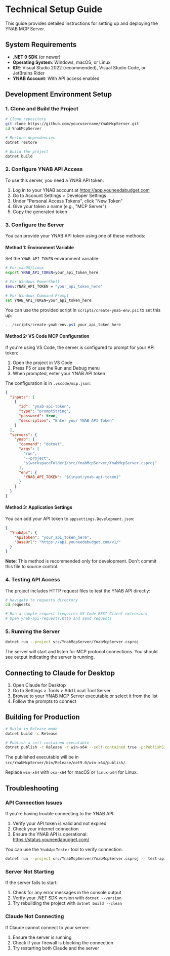 # Technical Setup Guide

This guide provides detailed instructions for setting up and deploying the YNAB MCP Server.

## System Requirements

- **.NET 9 SDK** (or newer)
- **Operating System**: Windows, macOS, or Linux
- **IDE**: Visual Studio 2022 (recommended), Visual Studio Code, or JetBrains Rider
- **YNAB Account**: With API access enabled

## Development Environment Setup

### 1. Clone and Build the Project

```bash
# Clone repository
git clone https://github.com/yourusername/YnabMcpServer.git
cd YnabMcpServer

# Restore dependencies
dotnet restore

# Build the project
dotnet build
```

### 2. Configure YNAB API Access

To use this server, you need a YNAB API token:

1. Log in to your YNAB account at https://app.youneedabudget.com
2. Go to Account Settings > Developer Settings
3. Under "Personal Access Tokens", click "New Token"
4. Give your token a name (e.g., "MCP Server")
5. Copy the generated token

### 3. Configure the Server

You can provide your YNAB API token using one of these methods:

#### Method 1: Environment Variable

Set the `YNAB_API_TOKEN` environment variable:

```bash
# For macOS/Linux
export YNAB_API_TOKEN=your_api_token_here

# For Windows PowerShell
$env:YNAB_API_TOKEN = "your_api_token_here"

# For Windows Command Prompt
set YNAB_API_TOKEN=your_api_token_here
```

You can use the provided script in `scripts/create-ynab-env.ps1` to set this up:

```powershell
. ./scripts/create-ynab-env.ps1 your_api_token_here
```

#### Method 2: VS Code MCP Configuration

If you're using VS Code, the server is configured to prompt for your API token:

1. Open the project in VS Code
2. Press F5 or use the Run and Debug menu
3. When prompted, enter your YNAB API token

The configuration is in `.vscode/mcp.json`:

```json
{
  "inputs": [
    {
      "id": "ynab-api-token",
      "type": "promptString",
      "password": true,
      "description": "Enter your YNAB API Token"
    }
  ],
  "servers": {
    "ynab": {
      "command": "dotnet",
      "args": [
        "run",
        "--project",
        "${workspaceFolder}/src/YnabMcpServer/YnabMcpServer.csproj"
      ],
      "env": {
        "YNAB_API_TOKEN": "${input:ynab-api-token}"
      }
    }
  }
}
```

#### Method 3: Application Settings

You can add your API token to `appsettings.Development.json`:

```json
{
  "YnabApi": {
    "ApiToken": "your_api_token_here",
    "BaseUrl": "https://api.youneedabudget.com/v1/"
  }
}
```

**Note**: This method is recommended only for development. Don't commit this file to source control.

### 4. Testing API Access

The project includes HTTP request files to test the YNAB API directly:

```bash
# Navigate to requests directory
cd requests

# Run a sample request (requires VS Code REST Client extension)
# Open ynab-api-requests.http and send requests
```

### 5. Running the Server

```bash
dotnet run --project src/YnabMcpServer/YnabMcpServer.csproj
```

The server will start and listen for MCP protocol connections. You should see output indicating the server is running.

## Connecting to Claude for Desktop

1. Open Claude for Desktop
2. Go to Settings > Tools > Add Local Tool Server
3. Browse to your YNAB MCP Server executable or select it from the list
4. Follow the prompts to connect

## Building for Production

```bash
# Build in Release mode
dotnet build -c Release

# Publish a self-contained executable
dotnet publish -c Release -r win-x64 --self-contained true -p:PublishSingleFile=true
```

The published executable will be in `src/YnabMcpServer/bin/Release/net9.0/win-x64/publish/`.

Replace `win-x64` with `osx-x64` for macOS or `linux-x64` for Linux.

## Troubleshooting

### API Connection Issues

If you're having trouble connecting to the YNAB API:

1. Verify your API token is valid and not expired
2. Check your internet connection
3. Ensure the YNAB API is operational: https://status.youneedabudget.com/

You can use the `YnabApiTester` tool to verify connection:

```bash
dotnet run --project src/YnabMcpServer/YnabMcpServer.csproj -- test-api
```

### Server Not Starting

If the server fails to start:

1. Check for any error messages in the console output
2. Verify your .NET SDK version with `dotnet --version`
3. Try rebuilding the project with `dotnet build --clean`

### Claude Not Connecting

If Claude cannot connect to your server:

1. Ensure the server is running
2. Check if your firewall is blocking the connection
3. Try restarting both Claude and the server
